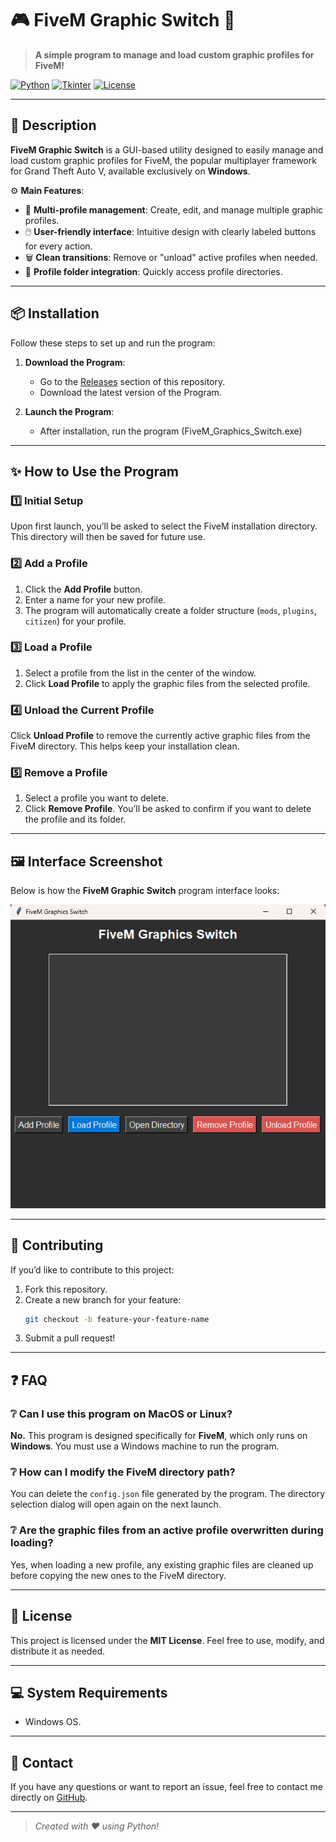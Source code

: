 # 🎮 FiveM Graphic Switch 🚀

> **A simple program to manage and load custom graphic profiles for FiveM!**

[![Python](https://img.shields.io/badge/python-v3.10+-blue.svg?style=for-the-badge&logo=python)](https://www.python.org/)
[![Tkinter](https://img.shields.io/badge/gui-Tkinter-informational?style=for-the-badge&logo=python)](https://wiki.python.org/moin/TkInter)
[![License](https://img.shields.io/badge/license-MIT-green.svg?style=for-the-badge)](LICENSE)

---

## 📖 Description

**FiveM Graphic Switch** is a GUI-based utility designed to easily manage and load custom graphic profiles for FiveM, the popular multiplayer framework for Grand Theft Auto V, available exclusively on **Windows**.

⚙️ **Main Features**:
- 🌟 **Multi-profile management**: Create, edit, and manage multiple graphic profiles.
- 🖱️ **User-friendly interface**: Intuitive design with clearly labeled buttons for every action.
- 🗑️ **Clean transitions**: Remove or "unload" active profiles when needed.
- 📂 **Profile folder integration**: Quickly access profile directories.

---

## 📦 Installation

Follow these steps to set up and run the program:

1. **Download the Program**:
   - Go to the [Releases](https://github.com/yourusername/fivem-graphic-switch/releases) section of this repository.
   - Download the latest version of the Program.

2. **Launch the Program**:
   - After installation, run the program (FiveM_Graphics_Switch.exe)
---

## ✨ How to Use the Program

### 1️⃣ **Initial Setup**
Upon first launch, you’ll be asked to select the FiveM installation directory. This directory will then be saved for future use.

### 2️⃣ **Add a Profile**
1. Click the **Add Profile** button.
2. Enter a name for your new profile.
3. The program will automatically create a folder structure (`mods`, `plugins`, `citizen`) for your profile.

### 3️⃣ **Load a Profile**
1. Select a profile from the list in the center of the window.
2. Click **Load Profile** to apply the graphic files from the selected profile.

### 4️⃣ **Unload the Current Profile**
Click **Unload Profile** to remove the currently active graphic files from the FiveM directory. This helps keep your installation clean.

### 5️⃣ **Remove a Profile**
1. Select a profile you want to delete.
2. Click **Remove Profile**. You’ll be asked to confirm if you want to delete the profile and its folder.

---

## 🖼️ Interface Screenshot

Below is how the **FiveM Graphic Switch** program interface looks:

![Interface Screenshot](img.png)

---

## 🚀 Contributing

If you’d like to contribute to this project:
1. Fork this repository.
2. Create a new branch for your feature:
   ```bash
   git checkout -b feature-your-feature-name
   ```
3. Submit a pull request!

---

## ❓ FAQ

### ❔ Can I use this program on MacOS or Linux?
**No.** This program is designed specifically for **FiveM**, which only runs on **Windows**. You must use a Windows machine to run the program.

### ❔ How can I modify the FiveM directory path?
You can delete the `config.json` file generated by the program. The directory selection dialog will open again on the next launch.

### ❔ Are the graphic files from an active profile overwritten during loading?
Yes, when loading a new profile, any existing graphic files are cleaned up before copying the new ones to the FiveM directory.

---

## 📝 License

This project is licensed under the **MIT License**. Feel free to use, modify, and distribute it as needed.

---

## 💻 System Requirements

- Windows OS.
---

## 📢 Contact

If you have any questions or want to report an issue, feel free to contact me directly on [GitHub](https://github.com/yourusername).

---

> *Created with ❤️ using Python!*
